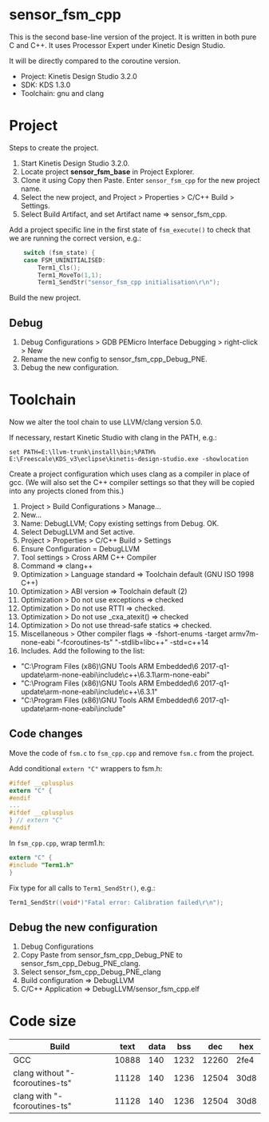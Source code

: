 # sensor_fsm_cpp

This is the second base-line version of the project. It is written in both pure C and C++. It uses Processor Expert under Kinetic Design Studio.

It will be directly compared to the coroutine version.

- Project: Kinetis Design Studio 3.2.0
- SDK: KDS 1.3.0
- Toolchain: gnu and clang

# Project

Steps to create the project.

1. Start Kinetis Design Studio 3.2.0.
2. Locate project **sensor_fsm_base** in Project Explorer.
3. Clone it using Copy then Paste. Enter `sensor_fsm_cpp` for the new project name.
4. Select the new project, and Project > Properties > C/C++ Build > Settings.
5. Select Build Artifact, and set Artifact name => sensor_fsm_cpp.

Add a project specific line in the first state of `fsm_execute()` to check that we are running the correct version, e.g.:

```c
	switch (fsm_state) {
	case FSM_UNINITIALISED:
		Term1_Cls();
		Term1_MoveTo(1,1);
		Term1_SendStr("sensor_fsm_cpp initialisation\r\n");
```

Build the new project. 

## Debug

1. Debug Configurations > GDB PEMicro Interface Debugging > right-click > New
2. Rename the new config to sensor_fsm_cpp_Debug_PNE.
3. Debug the new configuration.

# Toolchain

Now we alter the tool chain to use LLVM/clang version 5.0.

If necessary, restart Kinetic Studio with clang in the PATH, e.g.:

```
set PATH=E:\llvm-trunk\install\bin;%PATH%
E:\Freescale\KDS_v3\eclipse\kinetis-design-studio.exe -showlocation
```

Create a project configuration which uses clang as a compiler in place of gcc. (We will also set the C++ compiler settings so that they will be copied into any projects cloned from this.)

1. Project > Build Configurations > Manage...
2. New...
3. Name: DebugLLVM; Copy existing settings from Debug. OK.
4. Select DebugLLVM and Set active.
5. Project > Properties > C/C++ Build > Settings
6. Ensure Configuration = DebugLLVM
7. Tool settings > Cross ARM C++ Compiler 
8. Command => clang++
9. Optimization > Language standard => Toolchain default (GNU ISO 1998 C++)
10. Optimization > ABI version => Toolchain default (2)
11. Optimization > Do not use exceptions => checked
12. Optimization > Do not use RTTI => checked.
13. Optimization > Do not use _cxa_atexit() => checked
14. Optimization > Do not use thread-safe statics => checked.
15. Miscellaneous > Other compiler flags => -fshort-enums -target armv7m-none-eabi "-fcoroutines-ts" "-stdlib=libc++" -std=c++14 
16. Includes. Add the following to the list:
- "C:\Program Files (x86)\GNU Tools ARM Embedded\6 2017-q1-update\arm-none-eabi\include\c++\6.3.1\arm-none-eabi"
- "C:\Program Files (x86)\GNU Tools ARM Embedded\6 2017-q1-update\arm-none-eabi\include\c++\6.3.1"
- "C:\Program Files (x86)\GNU Tools ARM Embedded\6 2017-q1-update\arm-none-eabi\include"

## Code changes

Move the code of `fsm.c` to `fsm_cpp.cpp` and remove `fsm.c` from the project.

Add conditional `extern "C"` wrappers to fsm.h: 

```c
#ifdef __cplusplus
extern "C" {
#endif
...
#ifdef __cplusplus
} // extern "C"
#endif
```

In `fsm_cpp.cpp`, wrap term1.h:

```c
extern "C" {
#include "Term1.h"
}
```

Fix type for all calls to `Term1_SendStr()`, e.g.:

```c
Term1_SendStr((void*)"Fatal error: Calibration failed\r\n");
```

## Debug the new configuration

1. Debug Configurations
2. Copy Paste from sensor_fsm_cpp_Debug_PNE to sensor_fsm_cpp_Debug_PNE_clang.
3. Select sensor_fsm_cpp_Debug_PNE_clang
4. Build configuration => DebugLLVM
5. C/C++ Application => DebugLLVM/sensor_fsm_cpp.elf

# Code size

Build | text | data | bss | dec | hex
--- | --- | --- | --- | --- | --- 
GCC | 10888 | 140 | 1232 | 12260 | 2fe4
clang without "-fcoroutines-ts" | 11128 | 140 | 1236 | 12504 | 30d8
clang with "-fcoroutines-ts" | 11128 | 140 | 1236 | 12504 | 30d8

